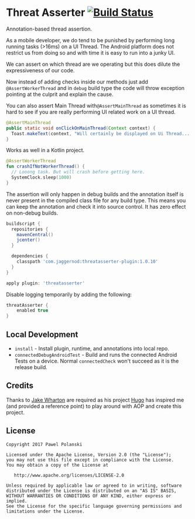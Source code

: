 # Threat Asserter [![Build Status](https://travis-ci.org/jaggernod/threatasserter.svg?branch=master)](https://travis-ci.org/jaggernod/threatasserter)

Annotation-based thread assertion.

As a mobile developer, we do tend to be punished by performing long running tasks (>16ms) on a UI Thread.
The Android platform does not restrict us from doing so and with time it is easy to run into a junky UI.

We can assert on which thread are we operating but this does dilute the expressiveness of our code.

Now instead of adding checks inside our methods just add `@AssertWorkerThread` and in `debug` build type
the code will throw exception pointing at the culprit and explain the cause.

You can also assert Main Thread with`@AssertMainThread` as sometimes it is hard to see if you are really performing 
UI related work on a UI thread. 

```java
@AssertMainThread
public static void onClickOnMainThread(Context context) {
  Toast.makeText(context, "Will certainly be displayed on Ui Thread... or die trying.", Toast.LENGTH_LONG).show();
}
```

Works as well in a Kotlin project.

```kotlin
@AssertWorkerThread
fun crashIfNotWorkerThread() {
  // Looong task. But will crash before getting here.
  SystemClock.sleep(1000)
}
```

The assertion will only happen in debug builds and the annotation itself is never present in the
compiled class file for any build type. This means you can keep the annotation and check it into
source control. It has zero effect on non-debug builds.

```groovy
buildscript {
  repositories {
    mavenCentral()
    jcenter()
  }

  dependencies {
    classpath 'com.jaggernod:threatasserter-plugin:1.0.10'
  }
}

apply plugin: 'threatasserter'
```

Disable logging temporarily by adding the following:

```groovy
threatAsserter {
    enabled true
}
```

Local Development
-----------------

 * `install` - Install plugin, runtime, and annotations into local repo.
 * `connectedDebugAndroidTest` - Build and runs the connected Android Tests on a device. Normal `connectedCheck` won't succeed as it is the release build.

Credits
-------
Thanks to [Jake Wharton](https://github.com/JakeWharton) are required as his project [Hugo](https://github.com/JakeWharton/hugo) has inspired me (and provided a reference point) to play around with AOP and create this project. 

License
--------

    Copyright 2017 Pawel Polanski

    Licensed under the Apache License, Version 2.0 (the "License");
    you may not use this file except in compliance with the License.
    You may obtain a copy of the License at

       http://www.apache.org/licenses/LICENSE-2.0

    Unless required by applicable law or agreed to in writing, software
    distributed under the License is distributed on an "AS IS" BASIS,
    WITHOUT WARRANTIES OR CONDITIONS OF ANY KIND, either express or implied.
    See the License for the specific language governing permissions and
    limitations under the License.
